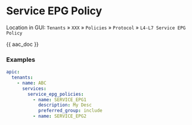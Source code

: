 # Service EPG Policy

Location in GUI:
`Tenants` » `XXX` » `Policies` » `Protocol` » `L4-L7 Service EPG Policy`

{{ aac_doc }}

### Examples

```yaml
apic:
  tenants:
    - name: ABC
      services:
        service_epg_policies:
          - name: SERVICE_EPG1
            description: My Desc
            preferred_group: include
          - name: SERVICE_EPG2
```

